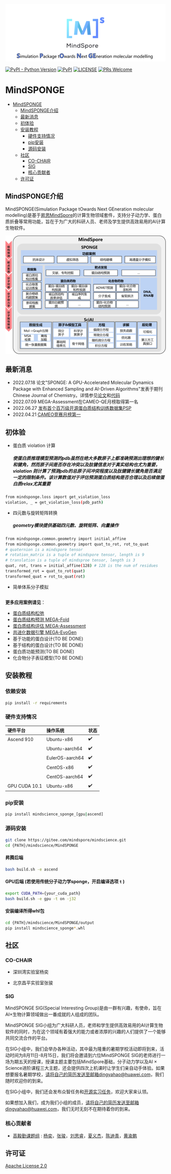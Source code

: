 ![MindSPONGE标志](docs/MindSPONGE.png "MindSPONGE logo")

[![PyPI - Python Version](https://img.shields.io/pypi/pyversions/mindspore.svg)](https://pypi.org/project/mindspore)
[![PyPI](https://badge.fury.io/py/mindspore.svg)](https://badge.fury.io/py/mindspore)
[![LICENSE](https://img.shields.io/github/license/mindspore-ai/mindspore.svg?style=flat-square)](https://github.com/mindspore-ai/mindspore/blob/master/LICENSE)
[![PRs Welcome](https://img.shields.io/badge/PRs-welcome-brightgreen.svg?style=flat-square)](https://gitee.com/mindspore/mindscience/pulls)

# **MindSPONGE**

<!-- TOC -->

- [MindSPONGE](#mindsponge)
    - [MindSPONGE介绍](#mindsponge介绍)
    - [最新消息](#最新消息)
    - [初体验](#初体验)
    - [安装教程](#安装教程)
        - [硬件支持情况](#硬件支持情况)
        - [pip安装](#pip安装)
        - [源码安装](#源码安装)
    - [社区](#社区)
        - [CO-CHAIR](#co-chair)
        - [SIG](#sig)
        - [核心贡献者](#核心贡献者)
    - [许可证](#许可证)

<!-- TOC -->

## **MindSPONGE介绍**

MindSPONGE(Simulation Package tOwards Next GEneration molecular modelling)是基于[昇思MindSpore](https://www.mindspore.cn/)的计算生物领域套件，支持分子动力学、蛋白质折叠等常用功能，旨在于为广大的科研人员、老师及学生提供高效易用的AI计算生物软件。

<img src="docs/archi.png" alt="MindSPONGE Architecture" width="600"/>

## **最新消息**

- 2022.07.18 论文"SPONGE: A GPU-Accelerated Molecular Dynamics Package with Enhanced Sampling and AI-Driven Algorithms"发表于期刊Chinese Journal of Chemistry。详情参见[论文](https://onlinelibrary.wiley.com/doi/epdf/10.1002/cjoc.202100456)和[代码](https://gitee.com/mindspore/mindscience/tree/dev-md/MindSPONGE/mindsponge/ccsrc/molecular_dynamics)
- 2022.07.09 MEGA-Assessment在CAMEO-QE月榜取得第一名
- 2022.06.27 [发布首个百万级开源蛋白质结构训练数据集PSP](https://arxiv.org/pdf/2206.12240v1.pdf)
- 2022.04.21 [CAMEO竞赛月榜第一](https://www.huawei.com/cn/news/2022/4/mindspore-cameo-protein-ascend)

## **初体验**

- 蛋白质 violation 计算

    ##### 使蛋白质推理模型预测的pdb虽然在绝大多数原子上都准确预测出理想的键长和键角，然而原子间是否存在冲突以及肽键信息对于真实结构也尤为重要，violation 则计算了预测pdb的总原子间冲突程度以及肽键键长键角是否满足一定的限制条件。该计算数值对于评估预测蛋白质结构是否合理以及后续做蛋白质relax尤其重要

```bash
from mindsponge.loss import get_violation_loss
violation, _ = get_violation_loss(pdb_path)
```

- 四元数与旋转矩阵转换

    ##### geometry模块提供基础四元数、旋转矩阵、向量操作

```bash
from mindsponge.common.geometry import initial_affine
from mindsponge.common.geometry import quat_to_rot, rot_to_quat
# quaternion is a mindspore tensor
# rotation_matrix is a tuple of mindspore tensor, length is 9
# translation is a tuple of mindsproe tensor, length is 3
quat, rot, trans = initial_affine(128) # 128 is the num of residues
transformed_rot = quat_to_rot(quat)
transformed_quat = rot_to_quat(rot)
```

- 简单体系分子模拟

```bash
```

**更多应用案例请见**：

- [蛋白质结构松弛](https://gitee.com/mindspore/mindscience/tree/dev-md/MindSPONGE/applications/molecular_dynamics/protein_relax/)
- [蛋白质结构预测 MEGA-Fold](https://gitee.com/mindspore/mindscience/tree/dev-md/MindSPONGE/applications/MEGAProtein/)
- [蛋白质结构评估 MEGA-Assessment](https://gitee.com/mindspore/mindscience/tree/dev-md/MindSPONGE/applications/MEGAProtein/)
- [共进化数据引擎 MEGA-EvoGen](https://gitee.com/mindspore/mindscience/tree/dev-md/MindSPONGE/applications/MEGAProtein/)
- 基于功能的蛋白设计(TO BE DONE)
- 基于结构的蛋白设计(TO BE DONE)
- 蛋白质功能预测(TO BE DONE)
- 化合物分子表征模型(TO BE DONE)

## **安装教程**

### 依赖安装

```bash
pip install -r requirements
```

### 硬件支持情况

| 硬件平台      | 操作系统        | 状态 |
| :------------ | :-------------- | :--- |
| Ascend 910    | Ubuntu-x86      | ✔️ |
|               | Ubuntu-aarch64  | ✔️ |
|               | EulerOS-aarch64 | ✔️ |
|               | CentOS-x86      | ✔️ |
|               | CentOS-aarch64  | ✔️ |
| GPU CUDA 10.1 | Ubuntu-x86      | ✔️ |

### pip安装

```bash
pip install mindscience_sponge_[gpu|ascend]
```

### 源码安装

```bash
git clone https://gitee.com/mindspore/mindscience.git
cd {PATH}/mindscience/MindSPONGE
```

#### 昇腾后端

```bash
bash build.sh -e ascend
```

#### GPU后端 (若使用传统分子动力学sponge，开启编译选项 `t` )

```bash
export CUDA_PATH={your_cuda_path}
bash build.sh -e gpu -t on -j32
```

#### 安装编译所得whl包

```bash
cd {PATH}/mindscience/MindSPONGE/output
pip install mindscience_sponge*.whl
```

## **社区**

### CO-CHAIR

- 深圳湾实验室杨奕

- 北京昌平实验室张骏

### SIG

MindSPONGE SIG(Special Interesting Group)是由一群有兴趣，有使命，旨在AI×生物计算领域做出一番成就的人组成的团队。

MindSPONGE SIG小组为广大科研人员，老师和学生提供高效易用的AI计算生物软件的同时，为在这个领域有着强大的能力或者浓厚的兴趣的人们提供了一个能够共同交流合作的平台。

在SIG小组中，我们会举办各种活动，其中最为隆重的暑期学校活动即将到来，活动时间为8月11日-8月15日，我们将会邀请到六位MindSPONGE SIG的老师进行一场为期五天的授课，授课主题主要包括MindSpore基础，分子动力学以及AI × Science进阶课程三大主题，还会提供四次上机课时让学生们亲自动手体验。如果想要报名暑期学校，请将自己的简历发送至邮箱dingyahao@huawei.com，我们随时欢迎你的到来。

在SIG小组中，我们还会发布众智任务和[开源实习任务](https://gitee.com/mindspore/community/issues/I561LI?from=project-issue)，欢迎大家来认领。

如果想加入我们，成为我们小组的成员，请将自己的简历发送至邮箱dingyahao@huawei.com，我们无时无刻不在期待着你的到来。

### 核心贡献者

- [高毅勤课题组](https://www.chem.pku.edu.cn/gaoyq/) : [杨奕](https://gitee.com/helloyesterday)，[张骏](https://gitee.com/jz_90)，[刘思睿](https://gitee.com/sirui63)，[夏义杰](https://gitee.com/gao_hyp_xyj_admin)，[陈迪青](https://gitee.com/dechin)，[黄渝鹏](https://gitee.com/gao_hyp_xyj_admin)

## **许可证**

[Apache License 2.0](LICENSE)

